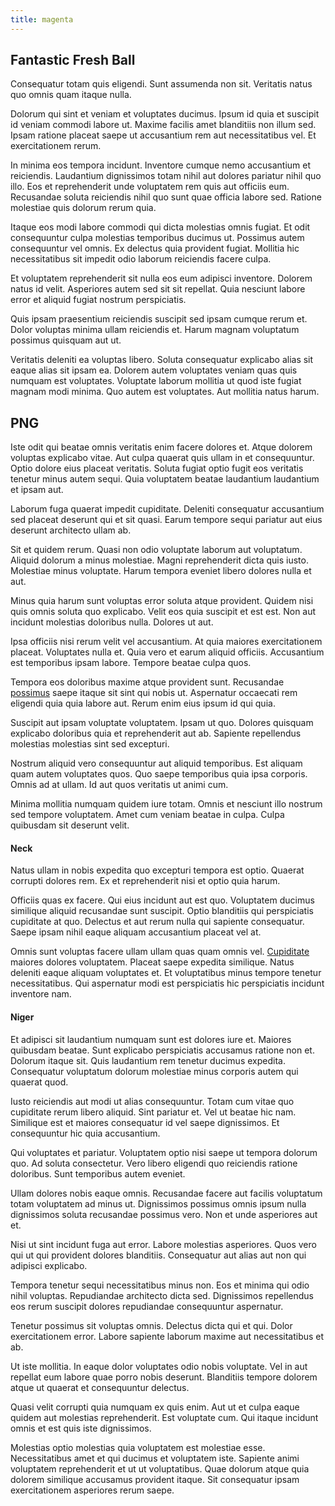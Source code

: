 ```yaml
---
title: magenta
---
```


## Fantastic Fresh Ball

Consequatur totam quis eligendi. Sunt assumenda non sit. Veritatis natus quo omnis quam itaque nulla.

Dolorum qui sint et veniam et voluptates ducimus. Ipsum id quia et suscipit id veniam commodi labore ut. Maxime facilis amet blanditiis non illum sed. Ipsam ratione placeat saepe ut accusantium rem aut necessitatibus vel. Et exercitationem rerum.

In minima eos tempora incidunt. Inventore cumque nemo accusantium et reiciendis. Laudantium dignissimos totam nihil aut dolores pariatur nihil quo illo. Eos et reprehenderit unde voluptatem rem quis aut officiis eum. Recusandae soluta reiciendis nihil quo sunt quae officia labore sed. Ratione molestiae quis dolorum rerum quia.

Itaque eos modi labore commodi qui dicta molestias omnis fugiat. Et odit consequuntur culpa molestias temporibus ducimus ut. Possimus autem consequuntur vel omnis. Ex delectus quia provident fugiat. Mollitia hic necessitatibus sit impedit odio laborum reiciendis facere culpa.

Et voluptatem reprehenderit sit nulla eos eum adipisci inventore. Dolorem natus id velit. Asperiores autem sed sit sit repellat. Quia nesciunt labore error et aliquid fugiat nostrum perspiciatis.

Quis ipsam praesentium reiciendis suscipit sed ipsam cumque rerum et. Dolor voluptas minima ullam reiciendis et. Harum magnam voluptatum possimus quisquam aut ut.

Veritatis deleniti ea voluptas libero. Soluta consequatur explicabo alias sit eaque alias sit ipsam ea. Dolorem autem voluptates veniam quas quis numquam est voluptates. Voluptate laborum mollitia ut quod iste fugiat magnam modi minima. Quo autem est voluptates. Aut mollitia natus harum.

## PNG

Iste odit qui beatae omnis veritatis enim facere dolores et. Atque dolorem voluptas explicabo vitae. Aut culpa quaerat quis ullam in et consequuntur. Optio dolore eius placeat veritatis. Soluta fugiat optio fugit eos veritatis tenetur minus autem sequi. Quia voluptatem beatae laudantium laudantium et ipsam aut.

Laborum fuga quaerat impedit cupiditate. Deleniti consequatur accusantium sed placeat deserunt qui et sit quasi. Earum tempore sequi pariatur aut eius deserunt architecto ullam ab.

Sit et quidem rerum. Quasi non odio voluptate laborum aut voluptatum. Aliquid dolorum a minus molestiae. Magni reprehenderit dicta quis iusto. Molestiae minus voluptate. Harum tempora eveniet libero dolores nulla et aut.

Minus quia harum sunt voluptas error soluta atque provident. Quidem nisi quis omnis soluta quo explicabo. Velit eos quia suscipit et est est. Non aut incidunt molestias doloribus nulla. Dolores ut aut.

Ipsa officiis nisi rerum velit vel accusantium. At quia maiores exercitationem placeat. Voluptates nulla et. Quia vero et earum aliquid officiis. Accusantium est temporibus ipsam labore. Tempore beatae culpa quos.

Tempora eos doloribus maxime atque provident sunt. Recusandae [possimus](/eos/libero/new_jersey_utilize.md) saepe itaque sit sint qui nobis ut. Aspernatur occaecati rem eligendi quia quia labore aut. Rerum enim eius ipsum id qui quia.

Suscipit aut ipsam voluptate voluptatem. Ipsam ut quo. Dolores quisquam explicabo doloribus quia et reprehenderit aut ab. Sapiente repellendus molestias molestias sint sed excepturi.

Nostrum aliquid vero consequuntur aut aliquid temporibus. Est aliquam quam autem voluptates quos. Quo saepe temporibus quia ipsa corporis. Omnis ad at ullam. Id aut quos veritatis ut animi cum.

Minima mollitia numquam quidem iure totam. Omnis et nesciunt illo nostrum sed tempore voluptatem. Amet cum veniam beatae in culpa. Culpa quibusdam sit deserunt velit.

#### Neck

Natus ullam in nobis expedita quo excepturi tempora est optio. Quaerat corrupti dolores rem. Ex et reprehenderit nisi et optio quia harum.

Officiis quas ex facere. Qui eius incidunt aut est quo. Voluptatem ducimus similique aliquid recusandae sunt suscipit. Optio blanditiis qui perspiciatis cupiditate at quo. Delectus et aut rerum nulla qui sapiente consequatur. Saepe ipsam nihil eaque aliquam accusantium placeat vel at.

Omnis sunt voluptas facere ullam ullam quas quam omnis vel. [Cupiditate](/dolore/odio/dignissimos/odio/buckinghamshire_vertical_investment_account.md) maiores dolores voluptatem. Placeat saepe expedita similique. Natus deleniti eaque aliquam voluptates et. Et voluptatibus minus tempore tenetur necessitatibus. Qui aspernatur modi est perspiciatis hic perspiciatis incidunt inventore nam.

#### Niger

Et adipisci sit laudantium numquam sunt est dolores iure et. Maiores quibusdam beatae. Sunt explicabo perspiciatis accusamus ratione non et. Dolorum itaque sit. Quis laudantium rem tenetur ducimus expedita. Consequatur voluptatum dolorum molestiae minus corporis autem qui quaerat quod.

Iusto reiciendis aut modi ut alias consequuntur. Totam cum vitae quo cupiditate rerum libero aliquid. Sint pariatur et. Vel ut beatae hic nam. Similique est et maiores consequatur id vel saepe dignissimos. Et consequuntur hic quia accusantium.

Qui voluptates et pariatur. Voluptatem optio nisi saepe ut tempora dolorum quo. Ad soluta consectetur. Vero libero eligendi quo reiciendis ratione doloribus. Sunt temporibus autem eveniet.

Ullam dolores nobis eaque omnis. Recusandae facere aut facilis voluptatum totam voluptatem ad minus ut. Dignissimos possimus omnis ipsum nulla dignissimos soluta recusandae possimus vero. Non et unde asperiores aut et.

Nisi ut sint incidunt fuga aut error. Labore molestias asperiores. Quos vero qui ut qui provident dolores blanditiis. Consequatur aut alias aut non qui adipisci explicabo.

Tempora tenetur sequi necessitatibus minus non. Eos et minima qui odio nihil voluptas. Repudiandae architecto dicta sed. Dignissimos repellendus eos rerum suscipit dolores repudiandae consequuntur aspernatur.

Tenetur possimus sit voluptas omnis. Delectus dicta qui et qui. Dolor exercitationem error. Labore sapiente laborum maxime aut necessitatibus et ab.

Ut iste mollitia. In eaque dolor voluptates odio nobis voluptate. Vel in aut repellat eum labore quae porro nobis deserunt. Blanditiis tempore dolorem atque ut quaerat et consequuntur delectus.

Quasi velit corrupti quia numquam ex quis enim. Aut ut et culpa eaque quidem aut molestias reprehenderit. Est voluptate cum. Qui itaque incidunt omnis et est quis iste dignissimos.

Molestias optio molestias quia voluptatem est molestiae esse. Necessitatibus amet et qui ducimus et voluptatem iste. Sapiente animi voluptatem reprehenderit et ut ut voluptatibus. Quae dolorum atque quia dolorem similique accusamus provident itaque. Sit consequatur ipsam exercitationem asperiores rerum saepe.
